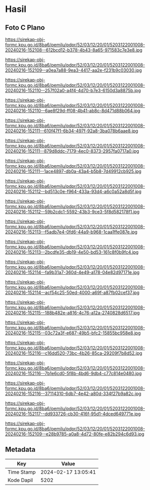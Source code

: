 # Hasil

## Foto C Plano

https://sirekap-obj-formc.kpu.go.id/8ba6/pemilu/pdpr/52/03/12/20/01/5203122001008-20240216-152108--612bcd12-b378-4b43-8a65-971583c7e3e8.jpg

https://sirekap-obj-formc.kpu.go.id/8ba6/pemilu/pdpr/52/03/12/20/01/5203122001008-20240216-152109--a0ea7a88-9ea3-4417-aa2e-f231b9c03030.jpg

https://sirekap-obj-formc.kpu.go.id/8ba6/pemilu/pdpr/52/03/12/20/01/5203122001008-20240216-152110--257f02a0-a4f4-4d70-b7e3-6150d3a8875b.jpg

https://sirekap-obj-formc.kpu.go.id/8ba6/pemilu/pdpr/52/03/12/20/01/5203122001008-20240216-152110--6ae8f29d-ff08-4b41-ab8c-8d471d88b064.jpg

https://sirekap-obj-formc.kpu.go.id/8ba6/pemilu/pdpr/52/03/12/20/01/5203122001008-20240216-152111--610f47f1-6b34-497f-92a8-3ba078b6aae8.jpg

https://sirekap-obj-formc.kpu.go.id/8ba6/pemilu/pdpr/52/03/12/20/01/5203122001008-20240216-152111--879d8ddc-7179-4ec0-8373-2957fa0717a0.jpg

https://sirekap-obj-formc.kpu.go.id/8ba6/pemilu/pdpr/52/03/12/20/01/5203122001008-20240216-152111--1ace4897-db0a-43a4-b5b8-7d49912cb925.jpg

https://sirekap-obj-formc.kpu.go.id/8ba6/pemilu/pdpr/52/03/12/20/01/5203122001008-20240216-152112--bd513c0e-f964-433a-93d4-a6c0a52a8d5f.jpg

https://sirekap-obj-formc.kpu.go.id/8ba6/pemilu/pdpr/52/03/12/20/01/5203122001008-20240216-152112--59b2cdc1-5592-43b3-9ce3-5f8d582178f1.jpg

https://sirekap-obj-formc.kpu.go.id/8ba6/pemilu/pdpr/52/03/12/20/01/5203122001008-20240216-152113--f5adb7e4-0fd6-44a9-b968-1caa1ffe087e.jpg

https://sirekap-obj-formc.kpu.go.id/8ba6/pemilu/pdpr/52/03/12/20/01/5203122001008-20240216-152113--2bcdfe35-db19-4e50-bd53-161c8f0b9fc4.jpg

https://sirekap-obj-formc.kpu.go.id/8ba6/pemilu/pdpr/52/03/12/20/01/5203122001008-20240216-152114--fa9b31a7-360d-4e49-a178-04e82d97171e.jpg

https://sirekap-obj-formc.kpu.go.id/8ba6/pemilu/pdpr/52/03/12/20/01/5203122001008-20240216-152114--acf54c25-50ed-4000-a69f-a87fb02cef37.jpg

https://sirekap-obj-formc.kpu.go.id/8ba6/pemilu/pdpr/52/03/12/20/01/5203122001008-20240216-152115--188b482e-a816-4c76-a12a-2740828d6517.jpg

https://sirekap-obj-formc.kpu.go.id/8ba6/pemilu/pdpr/52/03/12/20/01/5203122001008-20240216-152115--03c72a3f-e687-49b5-bfc2-15855bc958e8.jpg

https://sirekap-obj-formc.kpu.go.id/8ba6/pemilu/pdpr/52/03/12/20/01/5203122001008-20240216-152116--c16dd520-73bc-4b26-85ca-29209f7b8d52.jpg

https://sirekap-obj-formc.kpu.go.id/8ba6/pemilu/pdpr/52/03/12/20/01/5203122001008-20240216-152116--7b1e6cd0-5f8b-4bd6-9db4-c77c814e0480.jpg

https://sirekap-obj-formc.kpu.go.id/8ba6/pemilu/pdpr/52/03/12/20/01/5203122001008-20240216-152116--37114310-6db7-4e42-a80d-334f27b9a82c.jpg

https://sirekap-obj-formc.kpu.go.id/8ba6/pemilu/pdpr/52/03/12/20/01/5203122001008-20240216-152117--dd933726-cb30-416f-95d1-4dced649771e.jpg

https://sirekap-obj-formc.kpu.go.id/8ba6/pemilu/pdpr/52/03/12/20/01/5203122001008-20240216-152109--e28b9785-a0a8-4d72-80fe-e82b294c6d93.jpg


## Metadata

| Key        | Value               |
| ---------- | ------------------- |
| Time Stamp | 2024-02-17 13:05:41 |
| Kode Dapil | 5202                |



